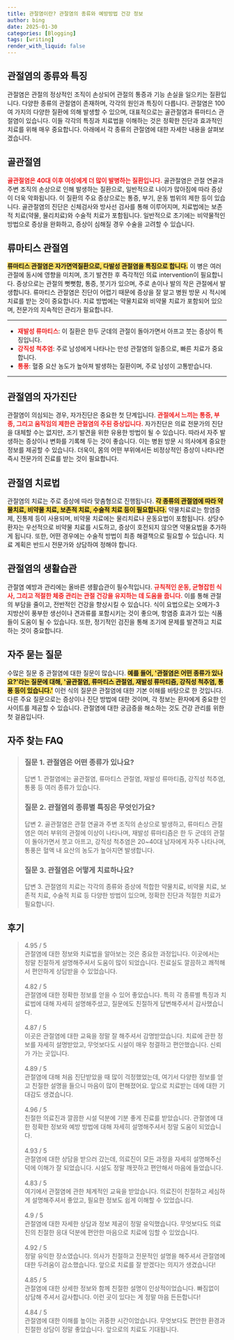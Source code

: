 ```yaml
---
title: 관절염이란? 관절염의 종류와 예방방법 건강 정보
author: bing
date: 2025-01-30
categories: [Blogging]
tags: [writing]
render_with_liquid: false
---
```



<h2 id='관절염의_종류와_특징'>관절염의 종류와 특징</h2>

<p>관절염은 관절의 정상적인 조직이 손상되어 관절의 통증과 기능 손실을 일으키는 질환입니다. 다양한 종류의 관절염이 존재하며, 각각의 원인과 특징이 다릅니다. 관절염은 100여 가지의 다양한 질환에 의해 발생할 수 있으며, 대표적으로는 골관절염과 류마티스 관절염이 있습니다. 이들 각각의 특징과 치료법을 이해하는 것은 정확한 진단과 효과적인 치료를 위해 매우 중요합니다. 아래에서 각 종류의 관절염에 대한 자세한 내용을 살펴보겠습니다.</p>

<h2 id='골관절염'>골관절염</h2>

<p><b><span style="color: #ee2323;">골관절염은 40대 이후 여성에게 더 많이 발병하는 질환입니다.</span></b> 골관절염은 관절 연골과 주변 조직의 손상으로 인해 발생하는 질환으로, 일반적으로 나이가 많아짐에 따라 증상이 더욱 악화됩니다. 이 질환의 주요 증상으로는 통증, 부기, 운동 범위의 제한 등이 있습니다. 골관절염의 진단은 신체검사와 방사선 검사를 통해 이루어지며, 치료법에는 보존적 치료(약물, 물리치료)와 수술적 치료가 포함됩니다. 일반적으로 초기에는 비약물적인 방법으로 증상을 완화하고, 증상이 심해질 경우 수술을 고려할 수 있습니다.</p>

<h2 id='류마티스_관절염'>류마티스 관절염</h2>

<p><b><span style="background-color: #ffe066;">류마티스 관절염은 자가면역질환으로, 다발성 관절염을 특징으로 합니다.</span></b> 이 병은 여러 관절에 동시에 영향을 미치며, 초기 발견한 후 즉각적인 의료 intervention이 필요합니다. 증상으로는 관절의 뻣뻣함, 통증, 붓기가 있으며, 주로 손이나 발의 작은 관절에서 발생합니다. 류마티스 관절염은 진단이 어렵기 때문에 증상을 잘 알고 병원 방문 시 적시에 치료를 받는 것이 중요합니다. 치료 방법에는 약물치료와 비약물 치료가 포함되어 있으며, 전문가의 지속적인 관리가 필요합니다.</p>

<hr />

<ul>
    <li><b><span style="color: #ee2323;">재발성 류마티스</span></b>: 이 질환은 한두 군데의 관절이 돌아가면서 아프고 붓는 증상이 특징입니다.</li>
    <li><b><span style="color: #ee2323;">강직성 척추염</span></b>: 주로 남성에게 나타나는 만성 관절염의 일종으로, 빠른 치료가 중요합니다.</li>
    <li><b><span style="color: #ee2323;">통풍</span></b>: 혈중 요산 농도가 높아져 발생하는 질환이며, 주로 남성이 고통받습니다.</li>
</ul>

<hr />

<h2 id='관절염의_자가진단'>관절염의 자가진단</h2>

<p>관절염이 의심되는 경우, 자가진단은 중요한 첫 단계입니다. <b><span style="color: #ee2323;">관절에서 느끼는 통증, 부종, 그리고 움직임의 제한은 관절염의 주된 증상입니다.</span></b> 자가진단은 의료 전문가의 진단을 대체할 수는 없지만, 조기 발견을 위한 유용한 방법이 될 수 있습니다. 따라서 자주 발생하는 증상이나 변화를 기록해 두는 것이 좋습니다. 이는 병원 방문 시 의사에게 중요한 정보를 제공할 수 있습니다. 더욱이, 몸의 어떤 부위에서든 비정상적인 증상이 나타나면 즉시 전문가의 진료를 받는 것이 필요합니다.</p>

<h2 id='관절염_치료법'>관절염 치료법</h2>

<p>관절염의 치료는 주로 증상에 따라 맞춤형으로 진행됩니다. <b><span style="background-color: #ffe066;">각 종류의 관절염에 따라 약물치료, 비약물 치료, 보존적 치료, 수술적 치료 등이 필요합니다.</span></b> 약물치료로는 항염증제, 진통제 등이 사용되며, 비약물 치료에는 물리치료나 운동요법이 포함됩니다. 상당수 환자는 우선적으로 비약물 치료를 시도하고, 증상이 호전되지 않으면 약물요법을 추가하게 됩니다. 또한, 어떤 경우에는 수술적 방법이 최종 해결책으로 필요할 수 있습니다. 치료 계획은 반드시 전문가와 상담하여 정해야 합니다.</p>

<h2 id='관절염의_생활습관'>관절염의 생활습관</h2>

<p>관절염 예방과 관리에는 올바른 생활습관이 필수적입니다. <b><span style="color: #ee2323;">규칙적인 운동, 균형잡힌 식사, 그리고 적절한 체중 관리는 관절 건강을 유지하는 데 도움을 줍니다.</span></b> 이를 통해 관절의 부담을 줄이고, 전반적인 건강을 향상시킬 수 있습니다. 식이 요법으로는 오메가-3 지방산이 풍부한 생선이나 견과류를 포함시키는 것이 좋으며, 항염증 효과가 있는 식품들이 도움이 될 수 있습니다. 또한, 정기적인 검진을 통해 조기에 문제를 발견하고 치료하는 것이 중요합니다.</p>

<h2 id='자주_묻는_질문'>자주 묻는 질문</h2>

<p>수많은 질문 중 관절염에 대한 질문이 많습니다. <b><span style="background-color: #ffe066;">예를 들어, '관절염은 어떤 종류가 있나요?'라는 질문에 대해, '골관절염, 류마티스 관절염, 재발성 류마티즘, 강직성 척추염, 통풍 등이 있습니다.'</span></b> 이런 식의 질문은 관절염에 대한 기본 이해를 바탕으로 한 것입니다. 다른 주요 질문으로는 증상이나 진단 방법에 대한 것이며, 각 정보는 환자에게 중요한 인사이트를 제공할 수 있습니다. 관절염에 대한 궁금증을 해소하는 것도 건강 관리를 위한 첫 걸음입니다.</p>


<h2 id='자주_찾는_FAQ'>자주 찾는 FAQ</h2>
<div itemscope="" itemtype="https://schema.org/FAQPage"> 
<blockquote> 
<div itemscope="" itemprop="mainEntity" itemtype="https://schema.org/Question"> 
<h3 itemprop="name">질문 1. 관절염은 어떤 종류가 있나요?</h3> 
<div itemscope="" itemprop="acceptedAnswer" itemtype="https://schema.org/Answer"> 
<span itemprop="text"> 
<p>답변 1. 관절염에는 골관절염, 류마티스 관절염, 재발성 류마티즘, 강직성 척추염, 통풍 등 여러 종류가 있습니다.</p> 
</span> 
</div> 
</div> 
<div itemscope="" itemprop="mainEntity" itemtype="https://schema.org/Question"> 
<h3 itemprop="name">질문 2. 관절염의 종류별 특징은 무엇인가요?</h3> 
<div itemscope="" itemprop="acceptedAnswer" itemtype="https://schema.org/Answer"> 
<span itemprop="text"> 
<p>답변 2. 골관절염은 관절 연골과 주변 조직의 손상으로 발생하고, 류마티스 관절염은 여러 부위의 관절에 이상이 나타나며, 재발성 류마티즘은 한 두 군데의 관절이 돌아가면서 붓고 아프고, 강직성 척추염은 20~40대 남자에게 자주 나타나며, 통풍은 혈액 내 요산의 농도가 높아지면 발생합니다.</p> 
</span> 
</div> 
</div> 
<div itemscope="" itemprop="mainEntity" itemtype="https://schema.org/Question"> 
<h3 itemprop="name">질문 3. 관절염은 어떻게 치료하나요?</h3> 
<div itemscope="" itemprop="acceptedAnswer" itemtype="https://schema.org/Answer"> 
<span itemprop="text"> 
<p>답변 3. 관절염의 치료는 각각의 종류와 증상에 적합한 약물치료, 비약물 치료, 보존적 치료, 수술적 치료 등 다양한 방법이 있으며, 정확한 진단과 적절한 치료가 필요합니다.</p> 
</span> 
</div> 
</div> 
</blockquote> 
</div>
<h2 id='후기'>후기</h2>
<div itemscope itemtype="https://schema.org/Product">
  <blockquote>
  <div itemprop="review" itemscope itemtype="https://schema.org/Review">
      <div itemprop="reviewRating" itemscope itemtype="https://schema.org/Rating"> <span itemprop="ratingValue">4.95</span> / <span itemprop="bestRating">5</span> </div>
      <span itemprop="reviewBody">관절염에 대한 정보와 치료법을 알아보는 것은 중요한 과정입니다. 이곳에서는 정말 친절하게 설명해주셔서 도움이 많이 되었습니다. 진료실도 깔끔하고 쾌적해서 편안하게 상담받을 수 있었습니다.</span>
  </div>
  <br>
  <div itemprop="review" itemscope itemtype="https://schema.org/Review">
      <div itemprop="reviewRating" itemscope itemtype="https://schema.org/Rating"> <span itemprop="ratingValue">4.82</span> / <span itemprop="bestRating">5</span> </div>
      <span itemprop="reviewBody">관절염에 대한 정확한 정보를 얻을 수 있어 좋았습니다. 특히 각 종류별 특징과 치료법에 대해 자세히 설명해주셨고, 질문에도 친절하게 답변해주셔서 감사했습니다.</span>
  </div>
  <br>
  <div itemprop="review" itemscope itemtype="https://schema.org/Review">
      <div itemprop="reviewRating" itemscope itemtype="https://schema.org/Rating"> <span itemprop="ratingValue">4.87</span> / <span itemprop="bestRating">5</span> </div>
      <span itemprop="reviewBody">이곳은 관절염에 대한 교육을 정말 잘 해주셔서 감명받았습니다. 치료에 관한 정보를 자세히 설명받았고, 무엇보다도 시설이 매우 청결하고 편안했습니다. 신뢰가 가는 곳입니다.</span>
  </div>
  <br>
  <div itemprop="review" itemscope itemtype="https://schema.org/Review">
      <div itemprop="reviewRating" itemscope itemtype="https://schema.org/Rating"> <span itemprop="ratingValue">4.89</span> / <span itemprop="bestRating">5</span> </div>
      <span itemprop="reviewBody">관절염에 대해 처음 진단받았을 때 많이 걱정했었는데, 여기서 다양한 정보를 얻고 친절한 설명을 들으니 마음이 많이 편해졌어요. 앞으로 치료받는 데에 대한 기대감도 생겼습니다.</span>
  </div>
  <br>
  <div itemprop="review" itemscope itemtype="https://schema.org/Review">
      <div itemprop="reviewRating" itemscope itemtype="https://schema.org/Rating"> <span itemprop="ratingValue">4.96</span> / <span itemprop="bestRating">5</span> </div>
      <span itemprop="reviewBody">친절한 의료진과 깔끔한 시설 덕분에 기분 좋게 진료를 받았습니다. 관절염에 대한 정확한 정보와 예방 방법에 대해 자세히 설명해주셔서 정말 도움이 되었습니다.</span>
  </div>
  <br>
  <div itemprop="review" itemscope itemtype="https://schema.org/Review">
      <div itemprop="reviewRating" itemscope itemtype="https://schema.org/Rating"> <span itemprop="ratingValue">4.93</span> / <span itemprop="bestRating">5</span> </div>
      <span itemprop="reviewBody">관절염에 대한 상담을 받으러 갔는데, 의료진이 모든 과정을 자세히 설명해주신 덕에 이해가 잘 되었습니다. 시설도 정말 깨끗하고 편안해서 마음에 들었습니다.</span>
  </div>
  <br>
  <div itemprop="review" itemscope itemtype="https://schema.org/Review">
      <div itemprop="reviewRating" itemscope itemtype="https://schema.org/Rating"> <span itemprop="ratingValue">4.83</span> / <span itemprop="bestRating">5</span> </div>
      <span itemprop="reviewBody">여기에서 관절염에 관한 체계적인 교육을 받았습니다. 의료진이 친절하고 세심하게 설명해주셔서 좋았고, 필요한 정보도 쉽게 이해할 수 있었습니다.</span>
  </div>
  <br>
  <div itemprop="review" itemscope itemtype="https://schema.org/Review">
      <div itemprop="reviewRating" itemscope itemtype="https://schema.org/Rating"> <span itemprop="ratingValue">4.9</span> / <span itemprop="bestRating">5</span> </div>
      <span itemprop="reviewBody">관절염에 대한 자세한 상담과 정보 제공이 정말 유익했습니다. 무엇보다도 의료진의 친절한 응대 덕분에 편안한 마음으로 치료에 임할 수 있었습니다.</span>
  </div>
  <br>
  <div itemprop="review" itemscope itemtype="https://schema.org/Review">
      <div itemprop="reviewRating" itemscope itemtype="https://schema.org/Rating"> <span itemprop="ratingValue">4.92</span> / <span itemprop="bestRating">5</span> </div>
      <span itemprop="reviewBody">정말 유익한 장소였습니다. 의사가 친절하고 전문적인 설명을 해주셔서 관절염에 대한 두려움이 감소했습니다. 앞으로 치료를 잘 받겠다는 의지가 생겼습니다!</span>
  </div>
  <br>
  <div itemprop="review" itemscope itemtype="https://schema.org/Review">
      <div itemprop="reviewRating" itemscope itemtype="https://schema.org/Rating"> <span itemprop="ratingValue">4.85</span> / <span itemprop="bestRating">5</span> </div>
      <span itemprop="reviewBody">관절염에 대한 상세한 정보와 함께 친절한 설명이 인상적이었습니다. 빠짐없이 상담해 주셔서 감사합니다. 이런 곳이 있다는 게 정말 마음 든든합니다!</span>
  </div>
  <br>
  <div itemprop="review" itemscope itemtype="https://schema.org/Review">
      <div itemprop="reviewRating" itemscope itemtype="https://schema.org/Rating"> <span itemprop="ratingValue">4.84</span> / <span itemprop="bestRating">5</span> </div>
      <span itemprop="reviewBody">관절염에 대한 이해를 높이는 귀중한 시간이었습니다. 무엇보다도 편안한 환경과 친절한 상담이 정말 좋았습니다. 앞으로의 치료도 기대됩니다.</span>
  </div>
  </blockquote>
</div>
